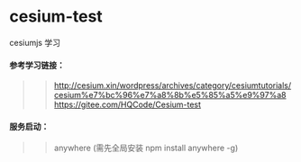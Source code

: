 # cesium-test
cesiumjs 学习

#### 参考学习链接： 
>> http://cesium.xin/wordpress/archives/category/cesiumtutorials/cesium%e7%bc%96%e7%a8%8b%e5%85%a5%e9%97%a8 <br>
>> https://gitee.com/HQCode/Cesium-test
#### 服务启动： 
>> anywhere (需先全局安装 npm install anywhere -g)
